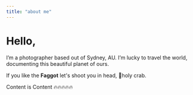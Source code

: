 ```yaml
---
title: "about me"
---
```


# Hello,

I’m a photographer based out of Sydney, AU. I’m lucky to travel the world, documenting this beautiful planet of ours.

If you like the **Faggot** let's shoot you in head, 🔫holy crab.

Content is Content 🔥🔥🔥🔥🔥
